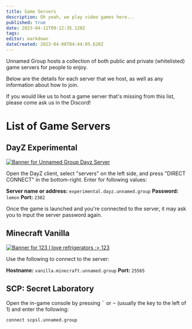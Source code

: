 ```yaml
---
title: Game Servers
description: Oh yeah, we play video games here...
published: true
date: 2023-04-11T09:12:35.128Z
tags: 
editor: markdown
dateCreated: 2023-04-08T04:44:05.620Z
---
```


Unnamed Group hosts a collection of both public and private (whitelisted) game servers for people to enjoy.

Below are the details for each server that we host, as well as any information about how to join.

If you would like us to host a game server that's missing from this list, please come ask us in the Discord!

# List of Game Servers

## DayZ Experimental

[![Banner for Unnamed Group Dayz Server](https://cdn.battlemetrics.com/b/yTENrCQu6/20291942.png?_token=eyJhbGciOiJIUzI1NiIsInR5cCI6IkpXVCJ9.eyJpZCI6IjQzNjciLCJzZXJ2ZXIiOjIwMjkxOTQyLCJvcHRpb25zIjp7ImZvcmVncm91bmQiOiIjRUVFRUVFIiwiYmFja2dyb3VuZCI6IiMyMjIyMjIiLCJsaW5lcyI6IiMzMzMzMzMiLCJsaW5rQ29sb3IiOiIjMTE4NWVjIiwiY2hhcnRDb2xvciI6IiNGRjA3MDAifSwibGl2ZVVwZGF0ZXMiOnRydWUsInVzZXJfaWQiOjY5MzU0NSwiaWF0IjoxNjgxMDY3MDA1fQ.UmGngapapG7l_EFh2RSIvqZDtAj-9kjTnhbWk5oEfPM)](https://www.battlemetrics.com/servers/dayz/20291942)

Open the DayZ client, select "servers" on the left side, and press "DIRECT CONNECT" in the bottom-right. Enter for following values:

**Server name or address:** `experimental.dayz.unnamed.group`
**Password:** `lemon`
**Port:** `2302`

Once the game is launched and you're connected to the server, it may ask you to input the server password again.

## Minecraft Vanilla

[![Banner for 123 I love refrigerators :> 123](https://cdn.battlemetrics.com/b/gOdc3PioP/20297619.png?foreground=%23EEEEEE&background=%23222222&lines=%23333333&linkColor=%231185ec&chartColor=%23FF0700)](https://www.battlemetrics.com/servers/minecraft/20297619)

Use the following to connect to the server:

**Hostname:** `vanilla.minecraft.unnamed.group`
**Port:** `25565`

## SCP: Secret Laboratory

Open the in-game console by pressing <kbd>`</kbd> or <kbd>~</kbd> (usually the key to the left of 1) and enter the following:

`connect scpsl.unnamed.group`
